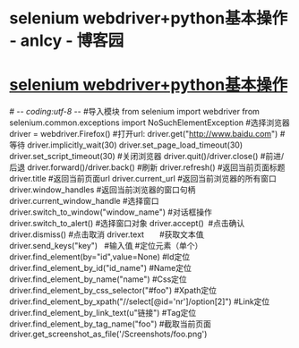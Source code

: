 
# selenium webdriver+python基本操作 - anlcy - 博客园






# [selenium webdriver+python基本操作](https://www.cnblogs.com/camilla/p/7217976.html)
\# -*- coding:utf-8 -*-
\#导入模块
from selenium import webdriver
from selenium.common.exceptions import NoSuchElementException
\#选择浏览器
driver = webdriver.Firefox()
\#打开url:
driver.get("http://www.baidu.com")
\#等待
driver.implicitly_wait(30)
driver.set_page_load_timeout(30)
driver.set_script_timeout(30)
\#关闭浏览器
driver.quit()/driver.close()
\#前进/后退
driver.forward()/driver.back()
\#刷新
driver.refresh()
\#返回当前页面标题
driver.title
\#返回当前页面url
driver.current_url
\#返回当前浏览器的所有窗口
driver.window_handles
\#返回当前浏览器的窗口句柄
driver.current_window_handle
\#选择窗口
driver.switch_to_window("window_name")
\#对话框操作
driver.switch_to_alert() \#选择窗口对象
driver.accept()  \#点击确认
driver.dismiss() \#点击取消
driver.text       \#获取文本值ֵ
driver.send_keys("key")   \#输入值ֵ
\#定位元素（单个）
driver.find_element(by="id",value=None)
\#Id定位
driver.find_element_by_id("id_name")
\#Name定位
driver.find_element_by_name("name")
\#Css定位
driver.find_element_by_css_selector("\#foo")
\#Xpath定位
driver.find_element_by_xpath("//select[@id='nr']/option[2]")
\#Link定位
driver.find_element_by_link_text(u"链接")
\#Tag定位
driver.find_element_by_tag_name("foo")
\#截取当前页面
driver.get_screenshot_as_file('/Screenshots/foo.png')





